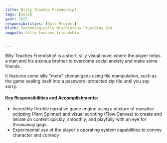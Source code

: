 ```yaml
---
title: Billy Teaches Friendship!
tags: [Solo]
year: 2023
responsibilities: [Solo Project]
blurb: Technologically Mischievous Friending Sim
imgpath: billy-teaches-friendship


---
```


Billy Teaches Friendship! is a short, silly visual novel where the player helps a man and his anxious brother to overcome social anxiety and make some friends. 

It features some silly "meta" shenanigans using file manipulation, such as the game sealing itself into a password-protected zip file until you say sorry.

#### Key Responsibilities and Accomplishments:
- Incredibly flexible narrative game engine using a mixture of narrative scripting (Yarn Spinner) and visual scripting (Flow Canvas) to create and iterate on content quickly, smoothly, and playfully with an eye for throwaway gags.
- Experimental use of the player's operating system capabilities to convey character and comedy